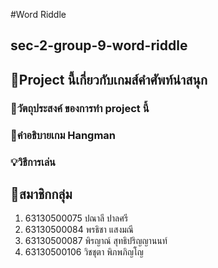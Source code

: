 #Word Riddle

## sec-2-group-9-word-riddle

## 🎎Project นี้เกี่ยวกับเกมส์คำศัพท์น่าสนุก

### 📌วัตถุประสงค์ ของการทำ project นี้

### 📖คำอธิบายเกม Hangman 

### 💡วิธีการเล่น

## 📎สมาชิกกลุ่ม
1. 63130500075 ปณาลี   ปาลศรี
2. 63130500084 พรธิชา   แสงมณี
3. 63130500087 พิรญาณ์  สุทธิปริญญานนท์
4. 63130500106 วิชชุตา   พิภพภิญโญ


